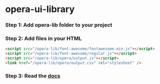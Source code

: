 # opera-ui-library

### Step 1: Add opera-lib folder to your project

### Step 2: Add files in your HTML

```html
<script src="/opera-lib/font-awesome/fontawesome.min.js"></script>
<script src="/opera-lib/font-awesome/regular.js"></script>
<script src="/opera-lib/opera/output.js"></script>
<link href="/opera-lib/opera/output.css" rel="stylesheet" />
```

### Step 3: Read the [docs](https://mdx-docs.opera-ui.pages.dev/docs/getting-started/overview)
